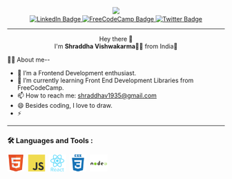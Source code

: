 
<div id="header" align="center">
  <img src="https://media.giphy.com/media/paTz7UZbPfTZFRYnnB/giphy.gif" width="200"/>
  <div id="badges">
  <a href="https://www.linkedin.com/in/vkarma-shraddha/">
    <img src="https://img.shields.io/badge/LinkedIn-blue?style=for-the-badge&logo=linkedin&logoColor=white" alt="LinkedIn Badge"/>
  </a>
    <a href="https://www.freecodecamp.org/shraddha_22">
    <img src="https://img.shields.io/badge/fcc-2c8c1d?logo=freeCodeCamp&logoColor=white&style=for-the-badge" alt="FreeCodeCamp Badge"/>
  </a>
  <a href="https://twitter.com/Shraddha_228">
    <img src="https://img.shields.io/badge/Twitter-blue?style=for-the-badge&logo=twitter&logoColor=white" alt="Twitter Badge"/>
  </a> 
    <hr>
    <div>Hey there 👋</div>
    <div>I'm <strong>Shraddha Vishwakarma</strong>🦸‍♀️ from India🧡</div>
</div>
</div>


👩‍💻 About me--

- 🔭 I’m a Frontend Development enthusiast.
- 🌱 I’m currently learning Front End Development Libraries from FreeCodeCamp.
- 📫 How to reach me: shraddhav1935@gmail.com
- 😄 Besides coding, I love to draw.
- ⚡ 

---

### :hammer_and_wrench: Languages and Tools :
  
<div>
  <img src="https://github.com/devicons/devicon/blob/master/icons/html5/html5-original.svg" title="HTML5" alt="HTML" width="40" height="40"/>&nbsp;
  <img src="https://github.com/devicons/devicon/blob/master/icons/javascript/javascript-original.svg" title="JavaScript" alt="JavaScript" width="40"height="40"/>&nbsp;
  <img src="https://github.com/devicons/devicon/blob/master/icons/react/react-original-wordmark.svg" title="React" alt="React" width="40" height="40"/>&nbsp;
   <img src="https://github.com/devicons/devicon/blob/master/icons/css3/css3-plain-wordmark.svg"  title="CSS3" alt="CSS" width="40" height="40"/>&nbsp;
  <img src="https://github.com/devicons/devicon/blob/master/icons/nodejs/nodejs-original-wordmark.svg" title="NodeJS" alt="NodeJS" width="40" height="40"/>&nbsp;
</div>


